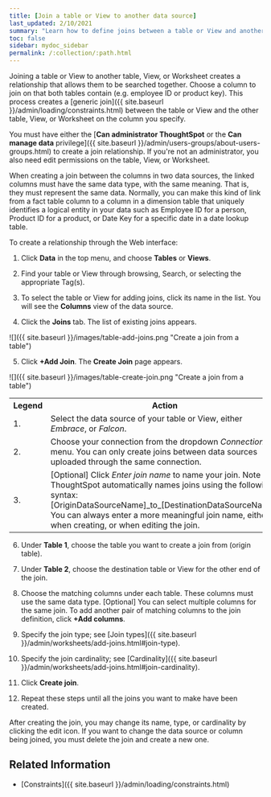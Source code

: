```yaml
---
title: [Join a table or View to another data source]
last_updated: 2/10/2021
summary: "Learn how to define joins between a table or View and another table, View, or Worksheet"
toc: false
sidebar: mydoc_sidebar
permalink: /:collection/:path.html
---
```

Joining a table or View to another table, View, or Worksheet creates a relationship that allows them to be searched together. Choose a column to join on that both tables contain (e.g. employee ID or product key). This process creates a [generic join]({{ site.baseurl }}/admin/loading/constraints.html) between the table or View and the other table, View, or Worksheet on the column you specify.

You must have either the [**Can administrator ThoughtSpot** or the **Can manage data** privilege]({{ site.baseurl }}/admin/users-groups/about-users-groups.html) to create a join relationship. If you're not an administrator, you also need edit permissions on the table, View, or Worksheet.

When creating a join between the columns in two data sources, the linked columns must have the same data type, with the same meaning. That is, they must represent the same data. Normally, you can make this kind of link from a fact table column to a column in a dimension table that uniquely identifies a logical entity in your data such as Employee ID for a person, Product ID for a product, or Date Key for a specific date in a date lookup table.

To create a relationship through the Web interface:

1. Click **Data** in the top menu, and choose **Tables** or **Views**.

2. Find your table or View through browsing, Search, or selecting the appropriate Tag(s).

3. To select the table or View for adding joins, click its name in the list. You will see the **Columns** view of the data source.

4. Click the **Joins** tab. The list of existing joins appears.

  ![]({{ site.baseurl }}/images/table-add-joins.png "Create a join from a table")

5. Click **+Add Join**. The **Create Join** page appears.

  ![]({{ site.baseurl }}/images/table-create-join.png "Create a join from a table")
  <table>
    <tr>
      <th>Legend</th>
      <th>Action</th>
    </tr>
    <tr>
      <td>1.</td>
      <td>Select the data source of your table or View, either <em>Embrace</em>, or <em>Falcon</em>.</td>
    </tr>
    <tr>
      <td>2.</td>
      <td>Choose your connection from the dropdown <em>Connection</em> menu. You can only create joins between data sources uploaded through the same connection.</td>
    </tr>
    <tr>
      <td>3.</td>
      <td>[Optional] Click <em> Enter join name</em> to name your join. Note that ThoughtSpot automatically names joins using the following syntax: [OriginDataSourceName]_to_[DestinationDataSourceName]. You can always enter a more meaningful join name, either when creating, or when editing the join.</td>
    </tr>
  </table>

6. Under **Table 1**, choose the table you want to create a join from (origin table).

7. Under **Table 2**, choose the destination table or View for the other end of the join.

8. Choose the matching columns under each table. These columns must use the same data type. [Optional] You can select multiple columns for the same join. To add another pair of matching columns to the join definition, click **+Add columns**.

9. Specify the join type; see [Join types]({{ site.baseurl }}/admin/worksheets/add-joins.html#join-type).

10. Specify the join cardinality; see [Cardinality]({{ site.baseurl }}/admin/worksheets/add-joins.html#join-cardinality).

11. Click **Create join**.

12. Repeat these steps until all the joins you want to make have been created.

After creating the join, you may change its name, type, or cardinality by clicking the edit icon. If you want to change the data source or column being joined, you must delete the join and create a new one.

## Related Information

-   [Constraints]({{ site.baseurl }}/admin/loading/constraints.html)

